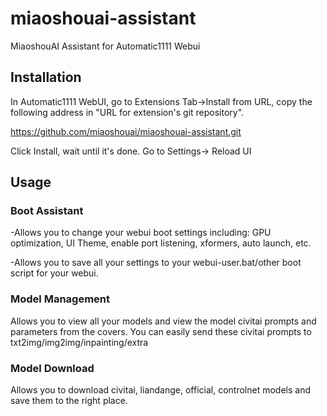 # miaoshouai-assistant
MiaoshouAI Assistant for Automatic1111 Webui

## **Installation**
In Automatic1111 WebUI, go to Extensions Tab->Install from URL, copy the following address in "URL for extension's git repository".

https://github.com/miaoshouai/miaoshouai-assistant.git

Click Install, wait until it's done. Go to Settings-> Reload UI

## **Usage**
### Boot Assistant
-Allows you to change your webui boot settings including:
GPU optimization, UI Theme, enable port listening, xformers, auto launch, etc.

-Allows you to save all your settings to your webui-user.bat/other boot script for your webui.

### Model Management
Allows you to view all your models and view the model civitai prompts and parameters from the covers.
You can easily send these civitai prompts to txt2img/img2img/inpainting/extra

### Model Download
Allows you to download civitai, liandange, official, controlnet models and save them to the right place.